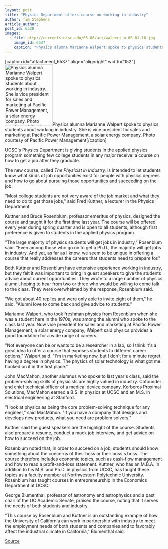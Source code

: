 ```yaml
---
layout: post
title: "Physics Department offers course on working in industry"
author: Tim Stephens
article_author: 
post_id: 6538
images:
  - file: http://currents.ucsc.edu/05-06/art/walpert_m.06-01-16.jpg
    image_id: 6537
    caption: "Physics alumna Marianne Walpert spoke to physics students about working in industry. She is vice president for sales and marketing at Pacific Power Management, a solar energy company. Photo courtesy of Pacific Power Management"
---
```


[caption id="attachment_6537" align="alignright" width="152"]<a href="http://dev-ucsc-news.pantheonsite.io/wp-content/uploads/2006/01/walpert_m.06-01-16.jpg"><img class="size-full wp-image-6537" src="http://dev-ucsc-news.pantheonsite.io/wp-content/uploads/2006/01/walpert_m.06-01-16.jpg" alt="Physics alumna Marianne Walpert spoke to physics students about working in industry. She is vice president for sales and marketing at Pacific Power Management, a solar energy company. Photo courtesy of Pacific Power Management" width="152" height="196" /></a>Physics alumna Marianne Walpert spoke to physics students about working in industry. She is vice president for sales and marketing at Pacific Power Management, a solar energy company. Photo courtesy of Pacific Power Management[/caption]
<a name="content" id="content"></a>
<p>
  UCSC's Physics Department is giving students in the applied physics program something few college students in any major receive: a course on how to get a job after they graduate.
</p>
<p>
  The new course, called <i>The Physicist in Industry,</i> is intended to let students know what kinds of job opportunities exist for people with physics degrees and how to go about pursuing those opportunities and succeeding on the job.
</p>
<p>
  "Most college students are not very aware of the job market and what they need to do to get those jobs," said Fred Kuttner, a lecturer in the Physics Department.
</p>
<p>
  Kuttner and Bruce Rosenblum, professor emeritus of physics, designed the course and taught it for the first time last year. The course will be offered every year during spring quarter and is open to all students, although first preference is given to students in the applied physics program.
</p>
<p>
  "The large majority of physics students will get jobs in industry," Rosenblum said. "Even among those who go on to get a Ph.D., the majority will get jobs in industry. And yet, as far as I know, we seem to be unique in offering a course that really addresses the careers that students need to prepare for."
</p>
<p>
  Both Kuttner and Rosenblum have extensive experience working in industry, but they felt it was important to bring in guest speakers to give the students advice about current opportunities. They wrote to a large number of physics alumni, hoping to hear from two or three who would be willing to come talk to the class. They were overwhelmed by the response, Rosenblum said.
</p>
<p>
  "We got about 40 replies and were only able to invite eight of them," he said. "Alumni love to come back and give advice to students."
</p>
<p>
  Marianne Walpert, who took freshman physics from Rosenblum when she was a student here in the 1970s, was among the alumni who spoke to the class last year. Now vice president for sales and marketing at Pacific Power Management, a solar energy company, Walpert said physics provides a good foundation for a wide range of careers.
</p>
<p>
  "Not everyone can be or wants to be a researcher in a lab, so I think it's a great idea to offer a course that exposes students to different career options," Walpert said. "I'm in marketing now, but I don't for a minute regret having a degree in physics. The physics of solar technology is what got me hooked on it in the first place."
</p>
<p>
  John MacMahon, another alumnus who spoke to last year's class, said the problem-solving skills of physicists are highly valued in industry. Cofounder and chief technical officer of a medical device company, Kerberos Proximal Solutions, MacMahon earned a B.S. in physics at UCSC and an M.S. in electrical engineering at Stanford.
</p>
<p>
  "I look at physics as being the core problem-solving technique for any engineer," said MacMahon. "If you have a company that designs and develops new products, what you need are problem solvers."
</p>
<p>
  Kuttner said the guest speakers are the highlight of the course. Students also prepare a resume, conduct a mock job interview, and get advice on how to succeed on the job.
</p>
<p>
  Rosenblum noted that, in order to succeed on a job, students should know something about the concerns of their boss or their boss's boss. The course therefore includes economic topics, such as cash-flow management and how to read a profit-and-loss statement. Kuttner, who has an M.B.A. in addition to his M.S. and Ph.D. in physics from UCSC, has taught these topics as a faculty member at Northwestern Polytechnic University. Rosenblum has taught courses in entrepreneurship in the Economics Department at UCSC.
</p>
<p>
  George Blumenthal, professor of astronomy and astrophysics and a past chair of the UC Academic Senate, praised the course, noting that it serves the needs of both students and industry.
</p>
<p>
  "This course by Rosenblum and Kuttner is an outstanding example of how the University of California can work in partnership with industry to meet the employment needs of both students and companies and to favorably affect the industrial climate in California," Blumenthal said.
</p>
<p><a href="http://www1.ucsc.edu/currents/05-06/01-16/course.asp" title="Permalink to course">Source</a></p>
